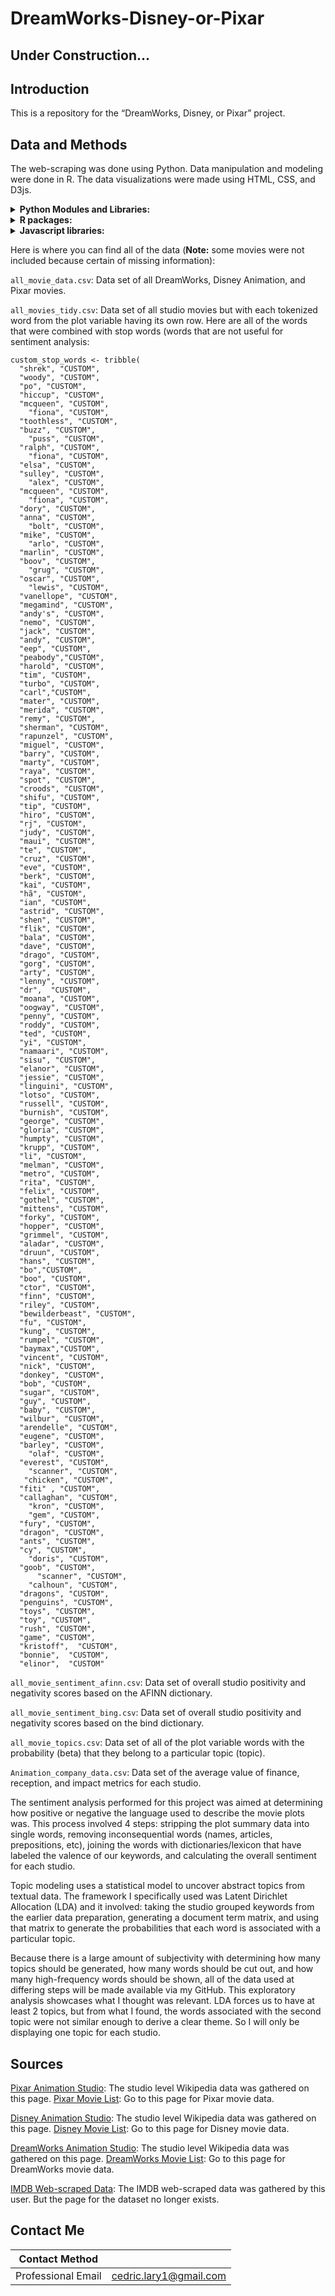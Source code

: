 # DreamWorks-Disney-or-Pixar

## Under Construction...

## Introduction
This is a repository for the “DreamWorks, Disney, or Pixar” project.


## Data and Methods 
The web-scraping was done using Python. Data manipulation and modeling were done in R. The data visualizations were made using HTML, CSS, and D3js.

<details>
<summary><b> Python Modules and Libraries: </b></summary>
* pandas 
* BeautifulSoup
* requests
* lxml.html 
* requests_html 
* scrapy 
* selenium
* pprint 
* itertools
  
 </details>

 <details>
<summary><b> R packages:</b></summary>
* reticulate
* data.table
* tidyverse
* textdata
* topicmodels
* gridExtra
*  ggplot2
  
 </details>


 <details>
 
<summary><b> Javascript libraries: </b></summary>
* D3.js 
* ScrollMagic
  
 </details>


Here is where you can find all of the data (**Note:** some movies were not included because certain of missing information): 

`all_movie_data.csv`:  Data set of all DreamWorks, Disney Animation, and Pixar movies.

`all_movies_tidy.csv`: Data set of all studio movies but with each tokenized word from the plot variable having its own row. 
Here are all of the words that were combined with stop words (words that are not useful for sentiment analysis:

```
custom_stop_words <- tribble(
  "shrek", "CUSTOM",
  "woody", "CUSTOM",
  "po", "CUSTOM",
  "hiccup", "CUSTOM",
  "mcqueen", "CUSTOM",
    "fiona", "CUSTOM",
  "toothless", "CUSTOM",
  "buzz", "CUSTOM",
    "puss", "CUSTOM",
  "ralph", "CUSTOM",
    "fiona", "CUSTOM",
  "elsa", "CUSTOM",
  "sulley", "CUSTOM",
    "alex", "CUSTOM",
  "mcqueen", "CUSTOM",
    "fiona", "CUSTOM",
  "dory", "CUSTOM",
  "anna", "CUSTOM",
    "bolt", "CUSTOM",
  "mike", "CUSTOM",
    "arlo", "CUSTOM",
  "marlin", "CUSTOM",
  "boov", "CUSTOM",
    "grug", "CUSTOM",
  "oscar", "CUSTOM",
    "lewis", "CUSTOM",
  "vanellope", "CUSTOM",
  "megamind", "CUSTOM",
  "andy's", "CUSTOM",
  "nemo", "CUSTOM",
  "jack", "CUSTOM",
  "andy", "CUSTOM",
  "eep", "CUSTOM",
  "peabody","CUSTOM",
  "harold", "CUSTOM",
  "tim", "CUSTOM",
  "turbo", "CUSTOM",
  "carl","CUSTOM",
  "mater", "CUSTOM",
  "merida", "CUSTOM",
  "remy", "CUSTOM",
  "sherman", "CUSTOM",
  "rapunzel", "CUSTOM",
  "miguel", "CUSTOM",
  "barry", "CUSTOM",
  "marty", "CUSTOM",
  "raya", "CUSTOM",
  "spot", "CUSTOM",
  "croods", "CUSTOM",
  "shifu", "CUSTOM",
  "tip", "CUSTOM",
  "hiro", "CUSTOM",
  "rj", "CUSTOM",
  "judy", "CUSTOM",
  "maui", "CUSTOM",
  "te", "CUSTOM",
  "cruz", "CUSTOM",
  "eve", "CUSTOM",
  "berk", "CUSTOM",
  "kai", "CUSTOM",
  "hã", "CUSTOM",
  "ian", "CUSTOM",
  "astrid", "CUSTOM",
  "shen", "CUSTOM",
  "flik", "CUSTOM",
  "bala", "CUSTOM",
  "dave", "CUSTOM",
  "drago", "CUSTOM",
  "gorg", "CUSTOM",
  "arty", "CUSTOM",
  "lenny", "CUSTOM",
  "dr",  "CUSTOM",
  "moana", "CUSTOM",
  "oogway", "CUSTOM",
  "penny", "CUSTOM",
  "roddy", "CUSTOM",
  "ted", "CUSTOM",
  "yi", "CUSTOM",
  "namaari", "CUSTOM",
  "sisu", "CUSTOM",
  "elanor", "CUSTOM",
  "jessie", "CUSTOM",
  "linguini", "CUSTOM",
  "lotso", "CUSTOM",
  "russell", "CUSTOM",
  "burnish", "CUSTOM",
  "george", "CUSTOM",
  "gloria", "CUSTOM",
  "humpty", "CUSTOM",
  "krupp", "CUSTOM",
  "li", "CUSTOM",
  "melman", "CUSTOM",
  "metro", "CUSTOM",
  "rita", "CUSTOM",
  "felix", "CUSTOM",
  "gothel", "CUSTOM",
  "mittens", "CUSTOM",
  "forky", "CUSTOM",
  "hopper", "CUSTOM",
  "grimmel", "CUSTOM",
  "aladar", "CUSTOM",
  "druun", "CUSTOM",
  "hans", "CUSTOM",
  "bo","CUSTOM",
  "boo", "CUSTOM",
  "ctor", "CUSTOM",
  "finn", "CUSTOM",
  "riley", "CUSTOM",
  "bewilderbeast", "CUSTOM",
  "fu", "CUSTOM",
  "kung", "CUSTOM",
  "rumpel", "CUSTOM",
  "baymax","CUSTOM",
  "vincent", "CUSTOM",
  "nick", "CUSTOM", 
  "donkey", "CUSTOM", 
  "bob", "CUSTOM", 
  "sugar", "CUSTOM",
  "guy", "CUSTOM",
  "baby", "CUSTOM",
  "wilbur", "CUSTOM", 
  "arendelle", "CUSTOM",
  "eugene", "CUSTOM",
  "barley", "CUSTOM", 
    "olaf", "CUSTOM",
  "everest", "CUSTOM", 
    "scanner", "CUSTOM", 
   "chicken", "CUSTOM",
  "fiti" , "CUSTOM",
  "callaghan", "CUSTOM",
    "kron", "CUSTOM",
    "gem", "CUSTOM",
  "fury", "CUSTOM",
  "dragon", "CUSTOM",
  "ants", "CUSTOM",
  "cy", "CUSTOM",
    "doris", "CUSTOM",
  "goob", "CUSTOM",
      "scanner", "CUSTOM",
    "calhoun", "CUSTOM",
  "dragons", "CUSTOM",
  "penguins", "CUSTOM",
  "toys", "CUSTOM",
  "toy", "CUSTOM",
  "rush", "CUSTOM",
  "game", "CUSTOM",
  "kristoff",  "CUSTOM",
  "bonnie",  "CUSTOM",
  "elinor",  "CUSTOM"

```

`all_movie_sentiment_afinn.csv`: Data set of overall studio positivity and negativity scores based on the AFINN dictionary. 

`all_movie_sentiment_bing.csv`: Data set of overall studio positivity and negativity scores based on the bind dictionary. 

`all_movie_topics.csv`: Data set of all of the plot variable words with the probability (beta) that they belong to a particular topic (topic). 

`Animation_company_data.csv`: Data set of the average value of finance, reception, and impact metrics for each studio. 

The sentiment analysis performed for this project was aimed at determining how positive or negative the language used to describe the movie plots was. This process involved 4 steps: stripping the plot summary data into single words, removing inconsequential words (names, articles, prepositions, etc), joining the words with dictionaries/lexicon that have labeled the valence of our keywords, and calculating the overall sentiment for each studio.


Topic modeling uses a statistical model to uncover abstract topics from textual data. The framework I specifically used was Latent Dirichlet Allocation (LDA) and it involved: taking the studio grouped keywords from the earlier data preparation, generating a document term matrix, and using that matrix to generate the probabilities that each word is associated with a particular topic.

Because there is a large amount of subjectivity with determining how many topics should be generated, how many words should be cut out, and how many high-frequency words should be shown, all of the data used at differing steps will be made available via my GitHub. This exploratory analysis showcases what I thought was relevant. LDA forces us to have at least 2 topics, but from what I found, the words associated with the second topic were not similar enough to derive a clear theme. So I will only be displaying one topic for each studio.



## Sources
[Pixar Animation Studio](https://en.wikipedia.org/wiki/Pixar): The studio level Wikipedia data was gathered on this page. 
[Pixar Movie List](https://en.wikipedia.org/wiki/List_of_Pixar_films): Go to this page for Pixar movie data.

[Disney Animation Studio](https://en.wikipedia.org/wiki/Walt_Disney_Animation_Studios): The studio level Wikipedia data was gathered on this page. 
[Disney Movie List](https://en.wikipedia.org/wiki/List_of_Walt_Disney_Animation_Studios_films): Go to this page for Disney movie data.


[DreamWorks Animation Studio](https://en.wikipedia.org/wiki/DreamWorks_Animation): The studio level Wikipedia data was gathered on this page.
[DreamWorks Movie List](https://en.wikipedia.org/wiki/List_of_DreamWorks_Animation_productions): Go to this page for DreamWorks movie data.


[IMDB Web-scraped Data](https://www.kaggle.com/stefanoleone992/datasets): The IMDB web-scraped data was gathered by this user. But the page for the dataset no longer exists. 



## Contact Me

|**Contact Method**  |                          |
| -------------------| -------------------------|
| Professional Email | cedric.lary1@gmail.com   |

